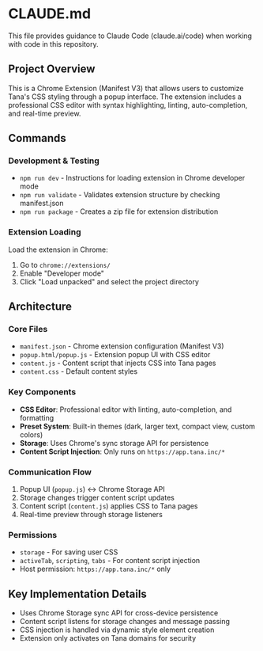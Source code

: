 # CLAUDE.md

This file provides guidance to Claude Code (claude.ai/code) when working with code in this repository.

## Project Overview
This is a Chrome Extension (Manifest V3) that allows users to customize Tana's CSS styling through a popup interface. The extension includes a professional CSS editor with syntax highlighting, linting, auto-completion, and real-time preview.

## Commands

### Development & Testing
- `npm run dev` - Instructions for loading extension in Chrome developer mode
- `npm run validate` - Validates extension structure by checking manifest.json
- `npm run package` - Creates a zip file for extension distribution

### Extension Loading
Load the extension in Chrome:
1. Go to `chrome://extensions/`
2. Enable "Developer mode"
3. Click "Load unpacked" and select the project directory

## Architecture

### Core Files
- `manifest.json` - Chrome extension configuration (Manifest V3)
- `popup.html/popup.js` - Extension popup UI with CSS editor
- `content.js` - Content script that injects CSS into Tana pages
- `content.css` - Default content styles

### Key Components
- **CSS Editor**: Professional editor with linting, auto-completion, and formatting
- **Preset System**: Built-in themes (dark, larger text, compact view, custom colors)  
- **Storage**: Uses Chrome's sync storage API for persistence
- **Content Script Injection**: Only runs on `https://app.tana.inc/*`

### Communication Flow
1. Popup UI (`popup.js`) ↔ Chrome Storage API
2. Storage changes trigger content script updates
3. Content script (`content.js`) applies CSS to Tana pages
4. Real-time preview through storage listeners

### Permissions
- `storage` - For saving user CSS
- `activeTab`, `scripting`, `tabs` - For content script injection
- Host permission: `https://app.tana.inc/*` only

## Key Implementation Details
- Uses Chrome Storage sync API for cross-device persistence
- Content script listens for storage changes and message passing
- CSS injection is handled via dynamic style element creation
- Extension only activates on Tana domains for security